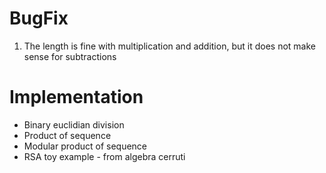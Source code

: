 # BugFix
1. The length is fine with multiplication and addition, but it does not make sense for subtractions


# Implementation
* Binary euclidian division
* Product of sequence
* Modular product of sequence
* RSA toy example - from algebra cerruti

